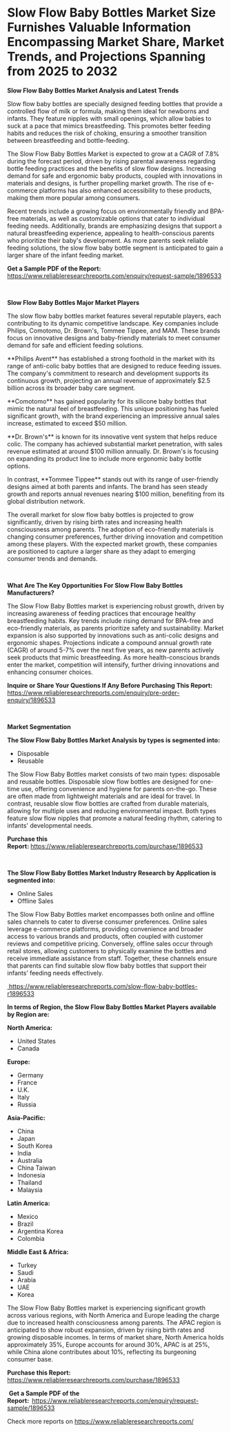 <p><h1>Slow Flow Baby Bottles Market Size Furnishes Valuable Information Encompassing Market Share, Market Trends, and Projections Spanning from 2025 to 2032</h1></p><p><strong>Slow Flow Baby Bottles Market Analysis and Latest Trends</strong></p>
<p><p>Slow flow baby bottles are specially designed feeding bottles that provide a controlled flow of milk or formula, making them ideal for newborns and infants. They feature nipples with small openings, which allow babies to suck at a pace that mimics breastfeeding. This promotes better feeding habits and reduces the risk of choking, ensuring a smoother transition between breastfeeding and bottle-feeding.</p><p>The Slow Flow Baby Bottles Market is expected to grow at a CAGR of 7.8% during the forecast period, driven by rising parental awareness regarding bottle feeding practices and the benefits of slow flow designs. Increasing demand for safe and ergonomic baby products, coupled with innovations in materials and designs, is further propelling market growth. The rise of e-commerce platforms has also enhanced accessibility to these products, making them more popular among consumers.</p><p>Recent trends include a growing focus on environmentally friendly and BPA-free materials, as well as customizable options that cater to individual feeding needs. Additionally, brands are emphasizing designs that support a natural breastfeeding experience, appealing to health-conscious parents who prioritize their baby's development. As more parents seek reliable feeding solutions, the slow flow baby bottle segment is anticipated to gain a larger share of the infant feeding market.</p></p>
<p><strong>Get a Sample PDF of the Report:&nbsp;</strong> <a href="https://www.reliableresearchreports.com/enquiry/request-sample/1896533?utm_campaign=2738&utm_medium=2&utm_source=Github&utm_content=ia&utm_term=06042025&utm_id=slow-flow-baby-bottles">https://www.reliableresearchreports.com/enquiry/request-sample/1896533</a></p>
<p>&nbsp;</p>
<p><strong>Slow Flow Baby Bottles Major Market Players</strong></p>
<p><p>The slow flow baby bottles market features several reputable players, each contributing to its dynamic competitive landscape. Key companies include Philips, Comotomo, Dr. Brown's, Tommee Tippee, and MAM. These brands focus on innovative designs and baby-friendly materials to meet consumer demand for safe and efficient feeding solutions.</p><p>**Philips Avent** has established a strong foothold in the market with its range of anti-colic baby bottles that are designed to reduce feeding issues. The company's commitment to research and development supports its continuous growth, projecting an annual revenue of approximately $2.5 billion across its broader baby care segment.</p><p>**Comotomo** has gained popularity for its silicone baby bottles that mimic the natural feel of breastfeeding. This unique positioning has fueled significant growth, with the brand experiencing an impressive annual sales increase, estimated to exceed $50 million.</p><p>**Dr. Brown's** is known for its innovative vent system that helps reduce colic. The company has achieved substantial market penetration, with sales revenue estimated at around $100 million annually. Dr. Brown's is focusing on expanding its product line to include more ergonomic baby bottle options.</p><p>In contrast, **Tommee Tippee** stands out with its range of user-friendly designs aimed at both parents and infants. The brand has seen steady growth and reports annual revenues nearing $100 million, benefiting from its global distribution network.</p><p>The overall market for slow flow baby bottles is projected to grow significantly, driven by rising birth rates and increasing health consciousness among parents. The adoption of eco-friendly materials is changing consumer preferences, further driving innovation and competition among these players. With the expected market growth, these companies are positioned to capture a larger share as they adapt to emerging consumer trends and demands.</p></p>
<p>&nbsp;</p>
<p><strong>What Are The Key Opportunities For Slow Flow Baby Bottles Manufacturers?</strong></p>
<p><p>The Slow Flow Baby Bottles market is experiencing robust growth, driven by increasing awareness of feeding practices that encourage healthy breastfeeding habits. Key trends include rising demand for BPA-free and eco-friendly materials, as parents prioritize safety and sustainability. Market expansion is also supported by innovations such as anti-colic designs and ergonomic shapes. Projections indicate a compound annual growth rate (CAGR) of around 5-7% over the next five years, as new parents actively seek products that mimic breastfeeding. As more health-conscious brands enter the market, competition will intensify, further driving innovations and enhancing consumer choices.</p></p>
<p><strong>Inquire or Share Your Questions If Any Before Purchasing This Report:</strong> <a href="https://www.reliableresearchreports.com/enquiry/pre-order-enquiry/1896533?utm_campaign=2738&utm_medium=2&utm_source=Github&utm_content=ia&utm_term=06042025&utm_id=slow-flow-baby-bottles">https://www.reliableresearchreports.com/enquiry/pre-order-enquiry/1896533</a></p>
<p>&nbsp;</p>
<p><strong>Market Segmentation</strong></p>
<p><strong>The Slow Flow Baby Bottles Market Analysis by types is segmented into:</strong></p>
<p><ul><li>Disposable</li><li>Reusable</li></ul></p>
<p><p>The Slow Flow Baby Bottles market consists of two main types: disposable and reusable bottles. Disposable slow flow bottles are designed for one-time use, offering convenience and hygiene for parents on-the-go. These are often made from lightweight materials and are ideal for travel. In contrast, reusable slow flow bottles are crafted from durable materials, allowing for multiple uses and reducing environmental impact. Both types feature slow flow nipples that promote a natural feeding rhythm, catering to infants' developmental needs.</p></p>
<p><strong>Purchase this Report:&nbsp;</strong><a href="https://www.reliableresearchreports.com/purchase/1896533?utm_campaign=2738&utm_medium=2&utm_source=Github&utm_content=ia&utm_term=06042025&utm_id=slow-flow-baby-bottles">https://www.reliableresearchreports.com/purchase/1896533</a></p>
<p>&nbsp;</p>
<p><strong>The Slow Flow Baby Bottles Market Industry Research by Application is segmented into:</strong></p>
<p><ul><li>Online Sales</li><li>Offline Sales</li></ul></p>
<p><p>The Slow Flow Baby Bottles market encompasses both online and offline sales channels to cater to diverse consumer preferences. Online sales leverage e-commerce platforms, providing convenience and broader access to various brands and products, often coupled with customer reviews and competitive pricing. Conversely, offline sales occur through retail stores, allowing customers to physically examine the bottles and receive immediate assistance from staff. Together, these channels ensure that parents can find suitable slow flow baby bottles that support their infants’ feeding needs effectively.</p></p>
<p><a href="https://www.reliableresearchreports.com/slow-flow-baby-bottles-r1896533?utm_campaign=2738&utm_medium=2&utm_source=Github&utm_content=ia&utm_term=06042025&utm_id=slow-flow-baby-bottles">&nbsp;https://www.reliableresearchreports.com/slow-flow-baby-bottles-r1896533</a></p>
<p><strong>In terms of Region, the Slow Flow Baby Bottles Market Players available by Region are:</strong></p>
<p>
    <p> <strong> North America: </strong>
        <ul>
            <li>United States</li>
            <li>Canada</li>
        </ul>
        </p> 
    <p> <strong> Europe: </strong>
        <ul>
            <li>Germany</li>
            <li>France</li>
            <li>U.K.</li>
            <li>Italy</li>
            <li>Russia</li>
        </ul>
        </p> 
    <p> <strong> Asia-Pacific: </strong>
        <ul>
            <li>China</li>
            <li>Japan</li>
            <li>South Korea</li>
            <li>India</li>
            <li>Australia</li>
            <li>China Taiwan</li>
            <li>Indonesia</li>
            <li>Thailand</li>
            <li>Malaysia</li>
        </ul>
        </p> 
    <p> <strong> Latin America: </strong>
        <ul>
            <li>Mexico</li>
            <li>Brazil</li>
            <li>Argentina Korea</li>
            <li>Colombia</li>
        </ul>
        </p> 
    <p> <strong> Middle East & Africa: </strong>
        <ul>
            <li>Turkey</li>
            <li>Saudi</li>
            <li>Arabia</li>
            <li>UAE</li>
            <li>Korea</li>
        </ul>
    </p>
    </p>
<p><p>The Slow Flow Baby Bottles market is experiencing significant growth across various regions, with North America and Europe leading the charge due to increased health consciousness among parents. The APAC region is anticipated to show robust expansion, driven by rising birth rates and growing disposable incomes. In terms of market share, North America holds approximately 35%, Europe accounts for around 30%, APAC is at 25%, while China alone contributes about 10%, reflecting its burgeoning consumer base.</p></p>
<p><strong>Purchase this Report: </strong><a href="https://www.reliableresearchreports.com/purchase/1896533?utm_campaign=2738&utm_medium=2&utm_source=Github&utm_content=ia&utm_term=06042025&utm_id=slow-flow-baby-bottles">https://www.reliableresearchreports.com/purchase/1896533</a></p>
<p>&nbsp;<strong>Get a Sample PDF of the Report:&nbsp;&nbsp;</strong><a href="https://www.reliableresearchreports.com/enquiry/request-sample/1896533?utm_campaign=2738&utm_medium=2&utm_source=Github&utm_content=ia&utm_term=06042025&utm_id=slow-flow-baby-bottles">https://www.reliableresearchreports.com/enquiry/request-sample/1896533</a></p>
<p><strong></strong></p>
<p>Check more reports on <a href="https://www.reliableresearchreports.com/?utm_campaign=2738&utm_medium=2&utm_source=Github&utm_content=ia&utm_term=06042025&utm_id=slow-flow-baby-bottles">https://www.reliableresearchreports.com/</a></p>
